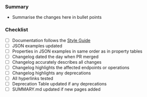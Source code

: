 ### Summary

* Summarise the changes here in bullet points

### Checklist

- [ ] Documentation follows the [Style Guide](https://mews.atlassian.net/wiki/x/KJAoCw)
- [ ] JSON examples updated
- [ ] Properties in JSON examples in same order as in property tables
- [ ] Changelog dated the day when PR merged
- [ ] Changelog accurately describes all changes
- [ ] Changelog highlights the affected endpoints or operations
- [ ] Changelog highlights any deprecations
- [ ] All hyperlinks tested
- [ ] Deprecation Table updated if any deprecations
- [ ] SUMMARY.md updated if new pages added
